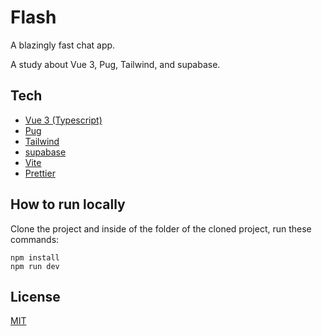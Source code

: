 # Flash

A blazingly fast chat app.

A study about Vue 3, Pug, Tailwind, and supabase.

## Tech

* [Vue 3 (Typescript)](https://vuejs.org/)
* [Pug](https://github.com/pugjs/pug)
* [Tailwind](https://tailwindcss.com/)
* [supabase](https://supabase.com/)
* [Vite](https://vitejs.dev/)
* [Prettier](https://prettier.io/)

## How to run locally

Clone the project and inside of the folder of the cloned project, run these commands:

```
npm install
npm run dev
```

## License

[MIT](LICENSE)
